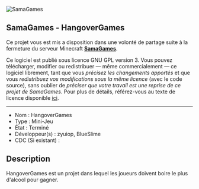 ![SamaGames](https://assets.samagames.net/images/logo.png "SamaGames logo")

## SamaGames - HangoverGames

Ce projet vous est mis a disposition dans une volonté de partage suite à la fermeture du serveur Minecraft [**SamaGames**](http://samagames.net).

Ce logiciel est publié sous licence GNU GPL version 3. Vous pouvez télécharger, modifier ou redistribuer — même commercialement — ce logiciel librement, tant que vous *précisez les changements apportés* et que vous *redistribuez vos modifications sous la même licence* (avec le code source), sans oublier de *préciser que votre travail est une reprise de ce projet de SamaGames*.
Pour plus de détails, référez-vous au texte de licence disponible [ici](LICENCE).

------------------------------------

- Nom : HangoverGames
- Type : Mini-Jeu
- État : Terminé
- Développeur(s) : zyuiop, BlueSlime
- CDC (Si existant) :


## Description
HangoverGames est un projet dans lequel les joueurs doivent boire le plus d'alcool pour gagner.